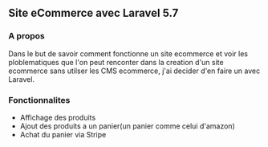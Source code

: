 ## Site eCommerce avec Laravel 5.7
### A propos
Dans le but de savoir comment fonctionne un site ecommerce et voir les ploblematiques que l'on peut renconter dans la creation d'un site ecommerce sans utilser les CMS ecommerce, j'ai decider d'en faire un avec Laravel.

### Fonctionnalites
* Affichage des produits
* Ajout des produits a un panier(un panier comme celui d'amazon)
* Achat du panier via Stripe
